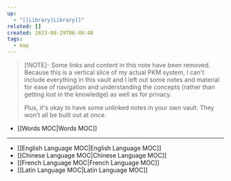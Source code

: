 ```yaml
---
up:
  - "[[Library|Library]]"
related: []
created: 2023-08-29T06:49:48
tags:
  - map
---
```


> [!NOTE]- Some links and content in this note have been removed.
> Because this is a vertical slice of my actual PKM system, I can't include everything in this vault and I left out some notes and material for ease of navigation and understanding the concepts (rather than getting lost in the knowledge) as well as for privacy. 
>  
> Plus, it's okay to have some unlinked notes in your own vault. They won't all be built out at once.

- [[Words MOC|Words MOC]]

---
- [[English Language MOC|English Language MOC]]
- [[Chinese Language MOC|Chinese Language MOC]]
- [[French Language MOC|French Language MOC]]
- [[Latin Language MOC|Latin Language MOC]]
